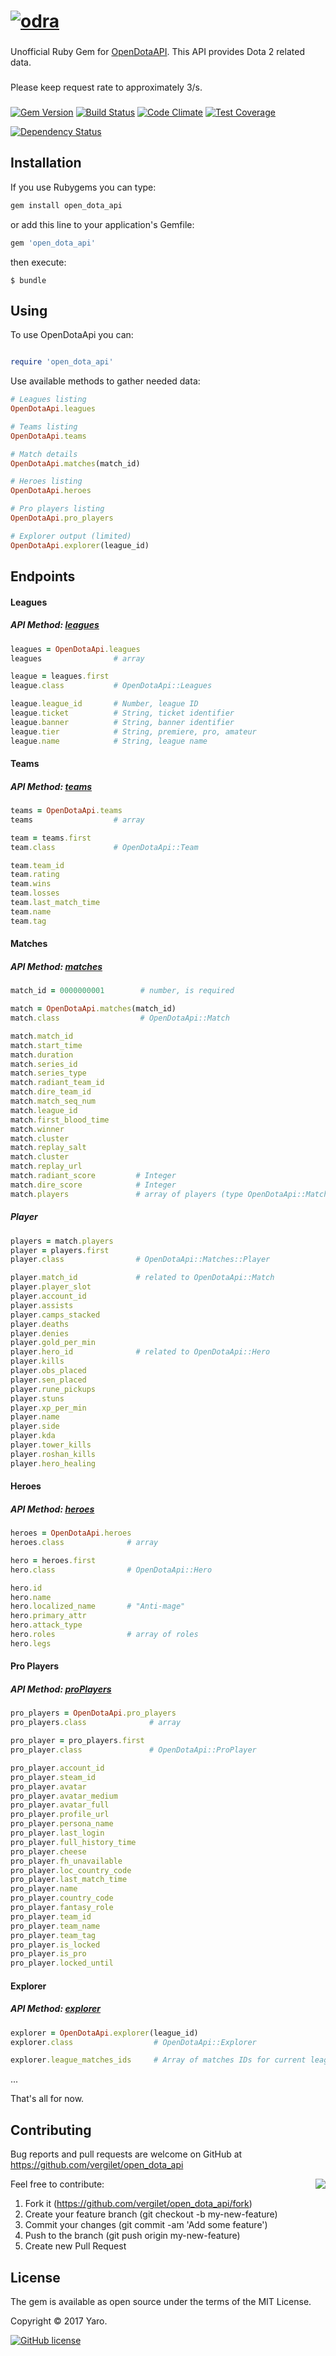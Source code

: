 # [![odra](https://user-images.githubusercontent.com/2478436/28491007-95355790-6ef0-11e7-95b9-a08f585db9e8.png)](https://rubygems.org/gems/open_dota_api)

###

Unofficial Ruby Gem for [OpenDotaAPI](https://docs.opendota.com/). This API provides Dota 2 related data. 
###
Please keep request rate to approximately 3/s.

###
[![Gem Version](https://badge.fury.io/rb/open_dota_api.svg)](https://badge.fury.io/rb/open_dota_api)
[![Build Status](https://travis-ci.org/vergilet/open_dota_api.svg?branch=master)](https://travis-ci.org/vergilet/open_dota_api)
[![Code Climate](https://codeclimate.com/github/vergilet/open_dota_api/badges/gpa.svg)](https://codeclimate.com/github/vergilet/open_dota_api)
[![Test Coverage](https://codeclimate.com/github/vergilet/open_dota_api/badges/coverage.svg)](https://codeclimate.com/github/vergilet/open_dota_api/coverage)
<!--[![Dependency Status](https://gemnasium.com/badges/github.com/vergilet/open_dota_api.svg)](https://gemnasium.com/github.com/vergilet/open_dota_api) -->
[![Dependency Status](https://www.versioneye.com/user/projects/59a3b1540fb24f002b6205ef/badge.svg?style=flat)](https://www.versioneye.com/user/projects/59a3b1540fb24f002b6205ef)

## Installation
If you use Rubygems you can type:

```ruby
gem install open_dota_api
```

or add this line to your application's Gemfile:
   
```ruby
gem 'open_dota_api'
```

then execute:
```
$ bundle
```

## Using

To use OpenDotaApi you can:

```ruby

require 'open_dota_api'

```

Use available methods to gather needed data:

```ruby
# Leagues listing
OpenDotaApi.leagues

# Teams listing
OpenDotaApi.teams

# Match details
OpenDotaApi.matches(match_id)

# Heroes listing
OpenDotaApi.heroes

# Pro players listing
OpenDotaApi.pro_players

# Explorer output (limited)
OpenDotaApi.explorer(league_id)

```

## Endpoints

#### Leagues

##### API Method: [leagues](https://docs.opendota.com/#tag/leagues)

```ruby
leagues = OpenDotaApi.leagues
leagues                # array
```
```ruby
league = leagues.first
league.class           # OpenDotaApi::Leagues

```
```ruby
league.league_id       # Number, league ID
league.ticket          # String, ticket identifier
league.banner          # String, banner identifier
league.tier            # String, premiere, pro, amateur
league.name            # String, league name

```
#### Teams

##### API Method: [teams](https://docs.opendota.com/#tag/teams)

```ruby
teams = OpenDotaApi.teams
teams                  # array
```

```ruby
team = teams.first
team.class             # OpenDotaApi::Team
```

```ruby
team.team_id
team.rating
team.wins
team.losses
team.last_match_time
team.name
team.tag
```
#### Matches

##### API Method: [matches](https://docs.opendota.com/#tag/matches)


```ruby
match_id = 0000000001        # number, is required
```

```ruby
match = OpenDotaApi.matches(match_id)
match.class                  # OpenDotaApi::Match
```

```ruby
match.match_id
match.start_time
match.duration
match.series_id
match.series_type
match.radiant_team_id
match.dire_team_id
match.match_seq_num
match.league_id
match.first_blood_time
match.winner
match.cluster
match.replay_salt
match.cluster
match.replay_url
match.radiant_score         # Integer
match.dire_score            # Integer
match.players               # array of players (type OpenDotaApi::Matches::Player)
```
##### Player

```ruby
players = match.players 
player = players.first
player.class                # OpenDotaApi::Matches::Player
```

```ruby
player.match_id             # related to OpenDotaApi::Match
player.player_slot
player.account_id
player.assists
player.camps_stacked
player.deaths
player.denies
player.gold_per_min
player.hero_id              # related to OpenDotaApi::Hero
player.kills
player.obs_placed
player.sen_placed
player.rune_pickups
player.stuns
player.xp_per_min
player.name
player.side
player.kda
player.tower_kills
player.roshan_kills
player.hero_healing
```

#### Heroes

##### API Method: [heroes](https://docs.opendota.com/#tag/heroes)


```ruby
heroes = OpenDotaApi.heroes
heroes.class              # array        
```

```ruby
hero = heroes.first
hero.class                # OpenDotaApi::Hero    
```
```ruby
hero.id
hero.name
hero.localized_name       # "Anti-mage"
hero.primary_attr
hero.attack_type
hero.roles                # array of roles
hero.legs
```

#### Pro Players

##### API Method: [proPlayers](https://docs.opendota.com/#tag/proPlayers)


```ruby
pro_players = OpenDotaApi.pro_players
pro_players.class              # array        
```

```ruby
pro_player = pro_players.first
pro_player.class               # OpenDotaApi::ProPlayer    
```

```ruby
pro_player.account_id
pro_player.steam_id
pro_player.avatar
pro_player.avatar_medium
pro_player.avatar_full
pro_player.profile_url
pro_player.persona_name
pro_player.last_login
pro_player.full_history_time
pro_player.cheese
pro_player.fh_unavailable
pro_player.loc_country_code
pro_player.last_match_time
pro_player.name
pro_player.country_code
pro_player.fantasy_role
pro_player.team_id
pro_player.team_name
pro_player.team_tag
pro_player.is_locked
pro_player.is_pro
pro_player.locked_until
```


#### Explorer

##### API Method: [explorer](https://docs.opendota.com/#tag/explorer)


```ruby
explorer = OpenDotaApi.explorer(league_id)
explorer.class                  # OpenDotaApi::Explorer       
```

```ruby
explorer.league_matches_ids     # Array of matches IDs for current league 
```
...

That's all for now.

## Contributing

Bug reports and pull requests are welcome on GitHub at https://github.com/vergilet/open_dota_api

<img align="right" src="https://user-images.githubusercontent.com/2478436/28493917-7c3389c8-6f28-11e7-932e-da360b68f3d3.gif"/> 
    
Feel free to contribute:
1. Fork it (https://github.com/vergilet/open_dota_api/fork)
2. Create your feature branch (git checkout -b my-new-feature)
3. Commit your changes (git commit -am 'Add some feature')
4. Push to the branch (git push origin my-new-feature)
5. Create new Pull Request



## License
The gem is available as open source under the terms of the MIT License.

Copyright © 2017 Yaro.

[![GitHub license](https://img.shields.io/github/license/mashape/apistatus.svg)](https://raw.githubusercontent.com/vergilet/open_dota_api/master/LICENSE)
